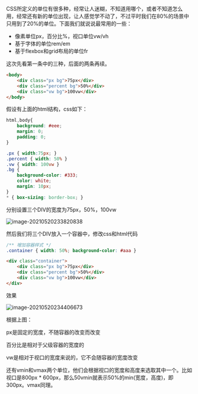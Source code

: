 CSS所定义的单位有很多种，经常让人迷糊，不知道用哪个，或者不知道怎么用，经常还有新的单位出现，让人感觉学不动了，不过平时我们在80%的场景中只用到了20%的单位。下面我们就说说最常用的一些：

-   像素单位px，百分比%，视口单位vw/vh
-   基于字体的单位rem/em
-   基于flexbox和grid布局的单位fr

这次先看第一条中的三种，后面的两条再续。

```html
<body>
    <div class="px bg">75px</div>
    <div class="percent bg">50%</div>
    <div class="vw bg">100vw</div>
</body>
```

假设有上面的html结构，css如下：

```css
html,body{
    background: #eee;
    margin: 0;
    padding: 0;
}

.px { width:75px; }
.percent { width: 50% }
.vw { width: 100vw }
.bg {
	background-color: #333;
	color: white;
	margin: 10px;
}
* { box-sizing: border-box; }
```

分别设置三个DIV的宽度为75px，50%，100vw

![image-20210520233820838](https://cdn.jsdelivr.net/gh/ywxgod/image_source/imgs20210520233826.png)

然后我们将三个DIV放入一个容器中，修改css和html代码

```css
/** 增加容器样式 */
.container { width: 50%; background-color: #aaa }
```

```html
<div class="container">
	<div class="px bg">75px</div>
	<div class="percent bg">50%</div>
	<div class="vw bg">100vw</div>
</div>
```

效果

![image-20210520234406673](https://cdn.jsdelivr.net/gh/ywxgod/image_source/imgs20210520234406.png)

根据上图：

px是固定的宽度，不随容器的改变而改变

百分比是相对于父级容器的宽度的

vw是相对于视口的宽度来说的，它不会随容器的宽度改变



还有vmin和vmax两个单位，他们会根据视口的宽度和高度来选取其中一个。比如视口是800px * 600px，那么50vmin就表示50%的min(宽度，高度)，即300px。vmax同理。